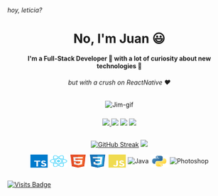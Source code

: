###### hoy, leticia?
<div align="center">
  <h1>No, I'm Juan 😃</h1>
  <h4> I'm a Full-Stack Developer 🥵 with a lot of curiosity about new technologies 🦾 </h4> 
  <h6>but with a crush on ReactNative ❤️ </h6>
  </div>
  
  ###

  <div align="center" style="align-items:center;">
    <img alt="Jim-gif" src="https://c.tenor.com/ztAq2v5K09gAAAAC/the-office-hand.gif">
  </div>
  
  ###

  <div align="center"> 
    <a href="https://www.linkedin.com/in/juan-alencar/"><img src="https://img.shields.io/badge/LinkedIn-0077B5?style=for-the-badge&logo=linkedin&logoColor=white">        </a>
    <a href="mailto:juan.dialencar@gmail.com"><img src="https://img.shields.io/badge/Gmail-EA4335?style=for-the-badge&logo=gmail&logoColor=white"></a>
    <a href="https://twitter.com/juandmalencar"><img src="https://img.shields.io/badge/Twitter-1DA1F2?style=for-the-badge&logo=twitter&logoColor=white"></a>
    <a href="https://instagram.com/juan._alencar"><img src="https://img.shields.io/badge/Instagram-DD2A7B?style=for-the-badge&logo=instagram&logoColor=white"></a>
  </div>

  ##

  <div align="left">
    <a href="https://github.com/juan-alencar">
  </div>
  
  <div align="center">
    
[![GitHub Streak](https://github-readme-streak-stats.herokuapp.com/?user=juan-alencar&theme=github-dark&hide_border=true&fire=38D252)](https://git.io/streak-stats)
<img height="195em" src="https://github-readme-stats.vercel.app/api/top-langs/?username=juan-alencar&layout=compact&langs_count=7&theme=github_dark&title_color=38D252&hide_border=False"/>
    
 </div>
  
  
  <div style="display: inline_block" align="center">
    <img align="center" alt="TS" height="30" width="40" src="https://raw.githubusercontent.com/devicons/devicon/master/icons/typescript/typescript-plain.svg">
    <img align="center" alt="React" height="30" width="40" src="https://raw.githubusercontent.com/devicons/devicon/master/icons/react/react-original.svg">
    <img align="center" alt="HTML" height="30" width="40" src="https://raw.githubusercontent.com/devicons/devicon/master/icons/html5/html5-original.svg">
    <img align="center" alt="CSS" height="30" width="40" src="https://raw.githubusercontent.com/devicons/devicon/master/icons/css3/css3-original.svg">
    <img align="center" alt="JS" height="30" width="40" src="https://raw.githubusercontent.com/devicons/devicon/master/icons/javascript/javascript-plain.svg">
    <img align="center" alt="Java" height="30" width="40" src="https://cdn.jsdelivr.net/gh/devicons/devicon/icons/java/java-plain.svg" />
    <img align="center" alt="Python" height="30" width="40" src="https://raw.githubusercontent.com/devicons/devicon/master/icons/python/python-original.svg">
    <img align="center" alt="Photoshop" height="30" width="40" src="https://cdn.jsdelivr.net/gh/devicons/devicon/icons/photoshop/photoshop-plain.svg" />
  </div>
  
  ##
  
  [![Visits Badge](https://badges.pufler.dev/visits/juan-alencar/juan-alencar)](https://badges.pufler.dev)

  
  <!--![Jokes Card](https://readme-jokes.vercel.app/api) -->


